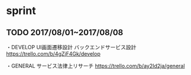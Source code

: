 # sprint
## TODO 2017/08/01~2017/08/08
・DEVELOP
UI画面遷移設計
バックエンドサービス設計
https://trello.com/b/4gZjF4Gk/develop

・GENERAL
サービス法律上リサーチ
https://trello.com/b/ay2Id2ja/general
